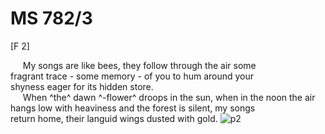 # MS 782/3

[F 2]

&nbsp;&nbsp;&nbsp;&nbsp;&nbsp;My songs are like bees, they follow through the air some \
fragrant trace - some memory - of you to hum around your \
shyness eager for its hidden store. \
&nbsp;&nbsp;&nbsp;&nbsp;&nbsp;When ^the^ dawn ^-flower^ droops in the sun, when in the noon the air \
hangs low with heaviness and the forest is silent, my songs \
return home, their languid wings dusted with gold.
![p2](MS782_3-002.jpg)

